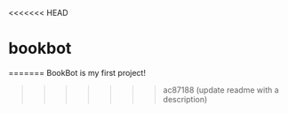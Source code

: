<<<<<<< HEAD
# bookbot
=======
BookBot is my first project!
>>>>>>> ac87188 (update readme with a description)

